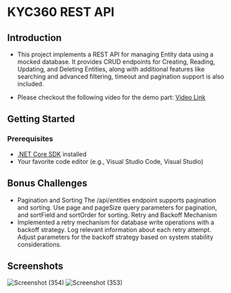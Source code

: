 # KYC360 REST API

## Introduction

- This project implements a REST API for managing Entity data using a mocked database. It provides CRUD endpoints for Creating, Reading, Updating, and Deleting Entities, along with additional features like searching and advanced filtering, timeout and pagination support is also included.

- Please checkout the following video for the demo part:
[Video Link](https://drive.google.com/file/d/17fGSc5nAnG_EllW3NMS1Q2hBt773uS3C/view?usp=sharing)


## Getting Started

### Prerequisites

- [.NET Core SDK](https://dotnet.microsoft.com/download) installed
- Your favorite code editor (e.g., Visual Studio Code, Visual Studio)

## Bonus Challenges
- Pagination and Sorting
The /api/entities endpoint supports pagination and sorting. Use page and pageSize query parameters for pagination, and sortField and sortOrder for sorting.
Retry and Backoff Mechanism
- Implemented a retry mechanism for database write operations with a backoff strategy.
Log relevant information about each retry attempt.
Adjust parameters for the backoff strategy based on system stability considerations.

## Screenshots

![Screenshot (354)](https://github.com/ManobhavSachan/C-ApiAssignment/assets/94208034/7faa7a54-684b-4562-8cde-563a5f39f1de)
![Screenshot (353)](https://github.com/ManobhavSachan/C-ApiAssignment/assets/94208034/08fd1172-8ae5-4a02-88d6-3de8deb4e161)

